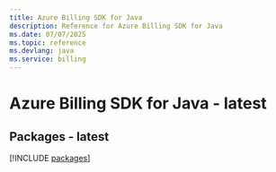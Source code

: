 ```yaml
---
title: Azure Billing SDK for Java
description: Reference for Azure Billing SDK for Java
ms.date: 07/07/2025
ms.topic: reference
ms.devlang: java
ms.service: billing
---
```

# Azure Billing SDK for Java - latest
## Packages - latest
[!INCLUDE [packages](billing-index.md)]